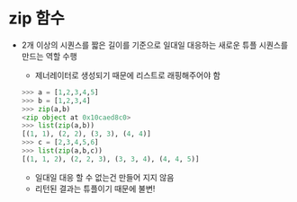 # zip 함수

- 2개 이상의 시퀀스를 짧은 길이를 기준으로 일대일 대응하는 새로운 튜플 시퀀스를 만드는 역할 수행

  - 제너레이터로 생성되기 때문에 리스트로 래핑해주어야 함

  ```python
  >>> a = [1,2,3,4,5]
  >>> b = [1,2,3,4]
  >>> zip(a,b)
  <zip object at 0x10caed8c0>
  >>> list(zip(a,b))
  [(1, 1), (2, 2), (3, 3), (4, 4)]
  >>> c = [2,3,4,5,6]
  >>> list(zip(a,b,c))
  [(1, 1, 2), (2, 2, 3), (3, 3, 4), (4, 4, 5)]
  ```

  - 일대일 대응 할 수 없는건 만들어 지지 않음
  - 리턴된 결과는 튜플이기 때문에 불변!
